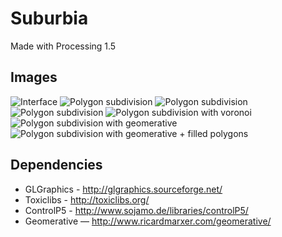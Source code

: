 Suburbia
========
Made with Processing 1.5

## Images
![Interface](http://v3ga.github.io/Images/Surburbia/SuburbiaTool01.png)
![Polygon subdivision](http://v3ga.github.io/Images/Surburbia/Suburbia01.png)
![Polygon subdivision](http://v3ga.github.io/Images/Surburbia/Suburbia02.png)
![Polygon subdivision](http://v3ga.github.io/Images/Surburbia/Suburbia03.png)
![Polygon subdivision with voronoi](http://v3ga.github.io/Images/Surburbia/Suburbia04.png)
![Polygon subdivision with geomerative](http://v3ga.github.io/Images/Surburbia/Suburbia07.png)
![Polygon subdivision with geomerative + filled polygons](http://v3ga.github.io/Images/Surburbia/Suburbia08.png)

## Dependencies
* GLGraphics - http://glgraphics.sourceforge.net/ 
* Toxiclibs - http://toxiclibs.org/
* ControlP5 - http://www.sojamo.de/libraries/controlP5/
* Geomerative — http://www.ricardmarxer.com/geomerative/
